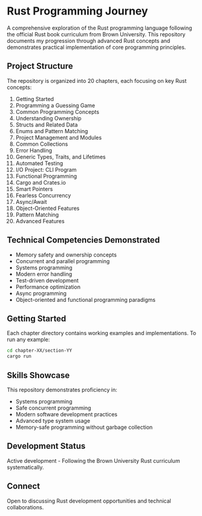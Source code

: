 # Rust Programming Journey

A comprehensive exploration of the Rust programming language following the official Rust book curriculum from Brown University. This repository documents my progression through advanced Rust concepts and demonstrates practical implementation of core programming principles.

## Project Structure

The repository is organized into 20 chapters, each focusing on key Rust concepts:

1. Getting Started
2. Programming a Guessing Game
3. Common Programming Concepts
4. Understanding Ownership
5. Structs and Related Data
6. Enums and Pattern Matching
7. Project Management and Modules
8. Common Collections
9. Error Handling
10. Generic Types, Traits, and Lifetimes
11. Automated Testing
12. I/O Project: CLI Program
13. Functional Programming
14. Cargo and Crates.io
15. Smart Pointers
16. Fearless Concurrency
17. Async/Await
18. Object-Oriented Features
19. Pattern Matching
20. Advanced Features

## Technical Competencies Demonstrated

- Memory safety and ownership concepts
- Concurrent and parallel programming
- Systems programming
- Modern error handling
- Test-driven development
- Performance optimization
- Async programming
- Object-oriented and functional programming paradigms

## Getting Started

Each chapter directory contains working examples and implementations. To run any example:

```bash
cd chapter-XX/section-YY
cargo run
```

## Skills Showcase

This repository demonstrates proficiency in:

 - Systems programming
 - Safe concurrent programming
 - Modern software development practices
 - Advanced type system usage
 - Memory-safe programming without garbage collection

## Development Status

Active development - Following the Brown University Rust curriculum systematically.

## Connect

Open to discussing Rust development opportunities and technical collaborations.
